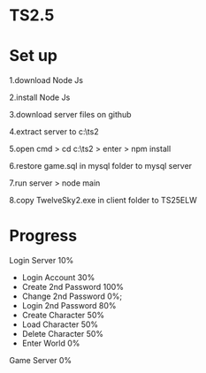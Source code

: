 # TS2.5

# Set up
1.download Node Js

2.install Node Js

3.download server files on github

4.extract server to c:\ts2

5.open cmd > cd c:\ts2 > enter > npm install

6.restore game.sql in mysql folder to mysql server

7.run server > node main

8.copy TwelveSky2.exe in client folder to TS25ELW


# Progress


Login Server 10%
- Login Account 30%
- Create 2nd Password 100%
- Change 2nd Password 0%;
- Login 2nd Password 80%
- Create Character 50%
- Load Character 50%
- Delete Character 50%
- Enter World 0%

Game Server 0%


